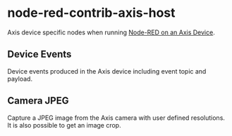 # node-red-contrib-axis-host

Axis device specific nodes when running [Node-RED on an Axis Device](https://pandosme.github.io/acap/node-red/2020/01/01/nodered-acap.html).

## Device Events
Device events produced in the Axis device including event topic and payload.

## Camera JPEG
Capture a JPEG image from the Axis camera with user defined resolutions.  It is also possible to get an image crop.
